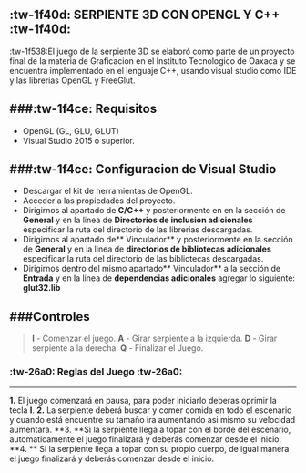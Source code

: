 ## :tw-1f40d: SERPIENTE 3D CON OPENGL Y C++ :tw-1f40d: 

:tw-1f538:El juego de la serpiente 3D se elaboró como parte de un proyecto final de la materia de Graficacion en el Instituto Tecnologico de Oaxaca y se encuentra implementado en el lenguaje C++, usando visual studio como IDE y las librerias OpenGL y FreeGlut.

###:tw-1f4ce: Requisitos
------------
- OpenGL (GL, GLU, GLUT)
- Visual Studio 2015 o superior.

###:tw-1f4ce: Configuracion de Visual Studio
------------
- Descargar el kit de herramientas de OpenGL.
- Acceder a las propiedades del proyecto.
- Dirigirnos al apartado de **C/C++** y posteriormente en en la sección de **General** y en la linea de **Directorios de inclusion adicionales** especificar la ruta del directorio de las librerias descargadas.
- Dirigirnos al apartado de** Vinculador** y posteriormente en la sección de **General** y en la linea de **directorios de bibliotecas adicionales** especificar la ruta del directorio de las bibliotecas descargadas.
- Dirigirnos dentro del mismo apartado** Vinculador** a la sección de **Entrada** y en la linea de **dependencias adicionales** agregar lo siguiente: **glut32.lib**

###Controles 
------------
> **I** - Comenzar el juego.
**A** - Girar serpiente a la izquierda.
**D** - Girar serpiente a la derecha.
**Q** - Finalizar el Juego.

### :tw-26a0: Reglas del Juego :tw-26a0:
------------
**1.** El juego comenzará en pausa, para poder iniciarlo deberas oprimir la tecla **I**.
**2.** La serpiente deberá buscar y comer comida en todo el escenario  y cuando  está encuentre su tamaño ira aumentando asi mismo su velocidad aumentara.
**3. **Si la serpiente llega a topar con el borde del escenario, automaticamente el juego finalizará y deberás comenzar desde el inicio.
**4. ** Si la serpiente llega a topar con su propio cuerpo, de igual manera el juego finalizará y deberás comenzar desde el inicio.
